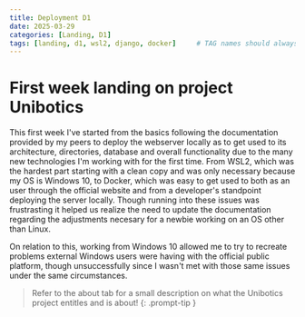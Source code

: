 ```yaml
---
title: Deployment D1
date: 2025-03-29
categories: [Landing, D1]
tags: [landing, d1, wsl2, django, docker]     # TAG names should always be lowercase
---
```


# First week landing on project Unibotics

This first week I've started from the basics following the documentation provided by my peers to deploy the webserver locally as to get used to its architecture, directories, database and overall functionality due to the many new technologies I'm working with for the first time. From WSL2, which was the hardest part starting with a clean copy and was only necessary because my OS is Windows 10, to Docker, which was easy to get used to both as an user through the official website and from a developer's standpoint deploying the server locally. Though running into these issues was frustrasting it helped us realize the need to update the documentation regarding the adjustments necesary for a newbie working on an OS other than Linux.

On relation to this, working from Windows 10 allowed me to try to recreate problems external Windows users were having with the official public platform, though unsuccessfully since I wasn't met with those same issues under the same circumstances.

> Refer to the about tab for a small description on what the Unibotics project entitles and is about!
{: .prompt-tip }